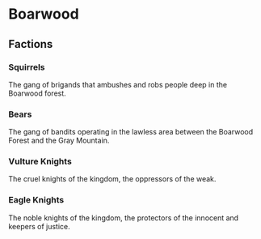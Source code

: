 # Boarwood

## Factions

### Squirrels

The gang of brigands that ambushes and robs people deep in the Boarwood forest.

### Bears

The gang of bandits operating in the lawless area between the Boarwood Forest and the Gray Mountain.

### Vulture Knights

The cruel knights of the kingdom, the oppressors of the weak.

### Eagle Knights

The noble knights of the kingdom, the protectors of the innocent and keepers of justice.
